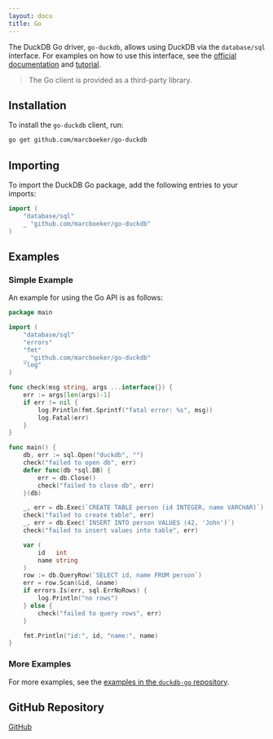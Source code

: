 ```yaml
---
layout: docu
title: Go
---
```


The DuckDB Go driver, `go-duckdb`, allows using DuckDB via the `database/sql` interface.
For examples on how to use this interface, see the [official documentation](https://pkg.go.dev/database/sql) and [tutorial](https://go.dev/doc/tutorial/database-access).

> The Go client is provided as a third-party library.

## Installation

To install the `go-duckdb` client, run:

```bash
go get github.com/marcboeker/go-duckdb
```

## Importing

To import the DuckDB Go package, add the following entries to your imports:

```go
import (
	"database/sql"
	_ "github.com/marcboeker/go-duckdb"
)
```

## Examples

### Simple Example

An example for using the Go API is as follows:

```go
package main

import (
	"database/sql"
	"errors"
	"fmt"
	_ "github.com/marcboeker/go-duckdb"
	"log"
)

func check(msg string, args ...interface{}) {
	err := args[len(args)-1]
	if err != nil {
		log.Println(fmt.Sprintf("fatal error: %s", msg))
		log.Fatal(err)
	}
}

func main() {
	db, err := sql.Open("duckdb", "")
	check("failed to open db", err)
	defer func(db *sql.DB) {
		err = db.Close()
		check("failed to close db", err)
	}(db)

	_, err = db.Exec(`CREATE TABLE person (id INTEGER, name VARCHAR)`)
	check("failed to create table", err)
	_, err = db.Exec(`INSERT INTO person VALUES (42, 'John')`)
	check("failed to insert values into table", err)

	var (
		id   int
		name string
	)
	row := db.QueryRow(`SELECT id, name FROM person`)
	err = row.Scan(&id, &name)
	if errors.Is(err, sql.ErrNoRows) {
		log.Println("no rows")
	} else {
		check("failed to query rows", err)
	}

	fmt.Println("id:", id, "name:", name)
}
```

### More Examples

For more examples, see the [examples in the `duckdb-go` repository](https://github.com/marcboeker/go-duckdb/tree/master/examples).

## GitHub Repository

[<span class="github">GitHub</span>](https://github.com/marcboeker/go-duckdb)
